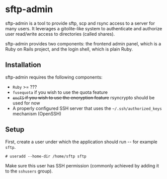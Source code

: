 # sftp-admin

sftp-admin is a tool to provide sftp, scp and rsync access to a server for many users. It leverages a gitolite-like system to authenticate and authorize user read/write access to directories (called shares).

sftp-admin provides two components: the frontend admin panel, which is a Ruby on Rails project, and the login shell, which is plain Ruby.

## Installation

sftp-admin requires the following components:
- `Ruby` >= ???
- `fusequota` if you wish to use the quota feature
- ~~`encFS` if you wish to use the encryption feature~~ rsyncrypto should be used for now
- A properly configured SSH server that uses the `~/.ssh/authorized_keys` mechanism (OpenSSH)

## Setup

First, create a user under which the application should run -- for example `sftp`.

```
# useradd --home-dir /home/sftp sftp
```

Make sure this user has SSH permission (commonly achieved by adding it to the `sshusers` group).
